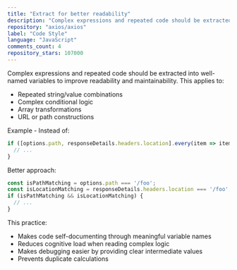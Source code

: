 ```yaml
---
title: "Extract for better readability"
description: "Complex expressions and repeated code should be extracted into well-named variables to improve readability and maintainability. This applies to repeated string/value combinations, complex conditional logic, array transformations, and URL or path constructions."
repository: "axios/axios"
label: "Code Style"
language: "JavaScript"
comments_count: 4
repository_stars: 107000
---
```


Complex expressions and repeated code should be extracted into well-named variables to improve readability and maintainability. This applies to:
- Repeated string/value combinations
- Complex conditional logic
- Array transformations
- URL or path constructions

Example - Instead of:
```javascript
if ([options.path, responseDetails.headers.location].every(item => item === '/foo')) {
  // ...
}
```

Better approach:
```javascript
const isPathMatching = options.path === '/foo';
const isLocationMatching = responseDetails.headers.location === '/foo';
if (isPathMatching && isLocationMatching) {
  // ...
}
```

This practice:
- Makes code self-documenting through meaningful variable names
- Reduces cognitive load when reading complex logic
- Makes debugging easier by providing clear intermediate values
- Prevents duplicate calculations